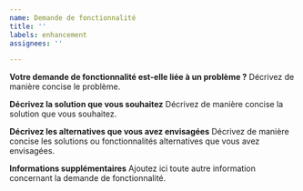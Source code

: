 ```yaml
---
name: Demande de fonctionnalité
title: ''
labels: enhancement
assignees: ''

---
```


**Votre demande de fonctionnalité est-elle liée à un problème ?**
Décrivez de manière concise le problème.

**Décrivez la solution que vous souhaitez**
Décrivez de manière concise la solution que vous souhaitez.

**Décrivez les alternatives que vous avez envisagées**
Décrivez de manière concise les solutions ou fonctionnalités alternatives que vous avez envisagées.

**Informations supplémentaires**
Ajoutez ici toute autre information concernant la demande de fonctionnalité.
